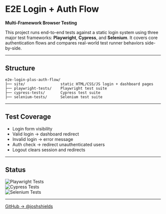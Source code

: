 # E2E Login + Auth Flow  
**Multi-Framework Browser Testing**  

This project runs end-to-end tests against a static login system using three major test frameworks: **Playwright**, **Cypress**, and **Selenium**. It covers core authentication flows and compares real-world test runner behaviors side-by-side.

---

## Structure  

```
e2e-login-plus-auth-flow/
├── site/                static HTML/CSS/JS login + dashboard pages
├── playwright-tests/    Playwright test suite
├── cypress-tests/       Cypress test suite
├── selenium-tests/      Selenium test suite
```

---

## Test Coverage  

- Login form visibility  
- Valid login → dashboard redirect  
- Invalid login → error message  
- Auth check → redirect unauthenticated users  
- Logout clears session and redirects  

---

## Status  

![Playwright Tests](https://github.com/joshshields/e2e-login-plus-auth-flow/actions/workflows/playwright.yml/badge.svg?branch=stable-display)  
![Cypress Tests](https://github.com/joshshields/e2e-login-plus-auth-flow/actions/workflows/cypress.yml/badge.svg?branch=stable-display)  
![Selenium Tests](https://github.com/joshshields/e2e-login-plus-auth-flow/actions/workflows/selenium.yml/badge.svg?branch=stable-display)


---

[GitHub → @joshshields](https://github.com/joshshields)
